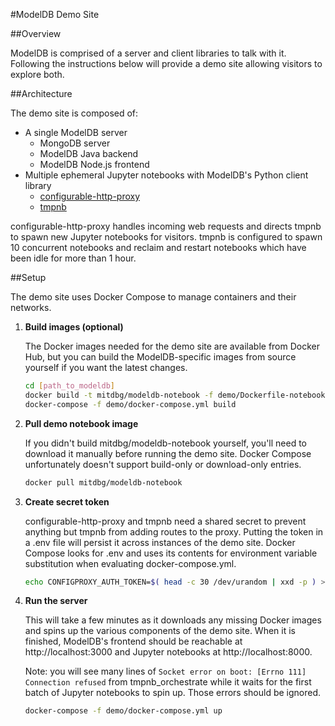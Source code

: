 #ModelDB Demo Site

##Overview

ModelDB is comprised of a server and client libraries to talk with it. Following the instructions below will provide a demo site allowing visitors to explore both.

##Architecture

The demo site is composed of:

- A single ModelDB server
    - MongoDB server
    - ModelDB Java backend
    - ModelDB Node.js frontend
- Multiple ephemeral Jupyter notebooks with ModelDB's Python client library
    - [configurable-http-proxy](https://github.com/jupyterhub/configurable-http-proxy)
    - [tmpnb](https://github.com/jupyter/tmpnb)

configurable-http-proxy handles incoming web requests and directs tmpnb to spawn new Jupyter notebooks for visitors. tmpnb is configured to spawn 10 concurrent notebooks and reclaim and restart notebooks which have been idle for more than 1 hour.

##Setup

The demo site uses Docker Compose to manage containers and their networks.

1. **Build images (optional)**

    The Docker images needed for the demo site are available from Docker Hub, but you can build the ModelDB-specific images from source yourself if you want the latest changes.

    ```bash
    cd [path_to_modeldb]
    docker build -t mitdbg/modeldb-notebook -f demo/Dockerfile-notebook .
    docker-compose -f demo/docker-compose.yml build
    ```

2. **Pull demo notebook image**

    If you didn't build mitdbg/modeldb-notebook yourself, you'll need to download it manually before running the demo site. Docker Compose unfortunately doesn't support build-only or download-only entries.

    ```bash
    docker pull mitdbg/modeldb-notebook
    ```

3. **Create secret token**

    configurable-http-proxy and tmpnb need a shared secret to prevent anything but tmpnb from adding routes to the proxy. Putting the token in a .env file will persist it across instances of the demo site. Docker Compose looks for .env and uses its contents for environment variable substitution when evaluating docker-compose.yml.

    ```bash
    echo CONFIGPROXY_AUTH_TOKEN=$( head -c 30 /dev/urandom | xxd -p ) > .env
    ```

4. **Run the server**

    This will take a few minutes as it downloads any missing Docker images and spins up the various components of the demo site. When it is finished, ModelDB's frontend should be reachable at http://localhost:3000 and Jupyter notebooks at http://localhost:8000.

    Note: you will see many lines of `Socket error on boot: [Errno 111] Connection refused` from tmpnb_orchestrate while it waits for the first batch of Jupyter notebooks to spin up. Those errors should be ignored.

    ```bash
    docker-compose -f demo/docker-compose.yml up
    ```
